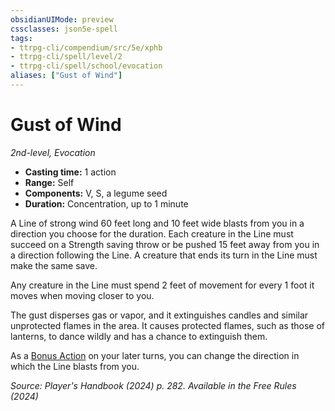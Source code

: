```yaml
---
obsidianUIMode: preview
cssclasses: json5e-spell
tags:
- ttrpg-cli/compendium/src/5e/xphb
- ttrpg-cli/spell/level/2
- ttrpg-cli/spell/school/evocation
aliases: ["Gust of Wind"]
---
```

# Gust of Wind
*2nd-level, Evocation*  

- **Casting time:** 1 action
- **Range:** Self
- **Components:** V, S, a legume seed
- **Duration:** Concentration, up to 1 minute

A Line of strong wind 60 feet long and 10 feet wide blasts from you in a direction you choose for the duration. Each creature in the Line must succeed on a Strength saving throw or be pushed 15 feet away from you in a direction following the Line. A creature that ends its turn in the Line must make the same save.

Any creature in the Line must spend 2 feet of movement for every 1 foot it moves when moving closer to you.

The gust disperses gas or vapor, and it extinguishes candles and similar unprotected flames in the area. It causes protected flames, such as those of lanterns, to dance wildly and has a  chance to extinguish them.

As a [Bonus Action](bonus-action-xphb.md) on your later turns, you can change the direction in which the Line blasts from you.

*Source: Player's Handbook (2024) p. 282. Available in the Free Rules (2024)*